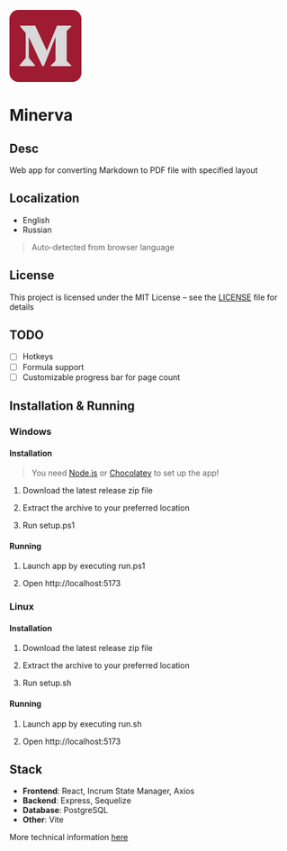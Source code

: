 ![App icon should have loaded here](client/public/favicon.svg)

# Minerva

## Desc

Web app for converting Markdown to PDF file with specified layout

## Localization

- English
- Russian

> Auto-detected from browser language

## License

This project is licensed under the MIT License – see the [LICENSE](LICENSE) file for details

## TODO

- [ ] Hotkeys
- [ ] Formula support
- [ ] Customizable progress bar for page count

## Installation & Running

### Windows

#### Installation

> You need [Node.js](https://nodejs.org/) or [Chocolatey](https://chocolatey.org/) to set up the app!

1. Download the latest release zip file

2. Extract the archive to your preferred location

3. Run setup.ps1

#### Running

1. Launch app by executing run.ps1

2. Open http://localhost:5173

### Linux

#### Installation

1. Download the latest release zip file

2. Extract the archive to your preferred location

3. Run setup.sh

#### Running

1. Launch app by executing run.sh

2. Open http://localhost:5173

## Stack

- **Frontend**: React, Incrum State Manager, Axios
- **Backend**: Express, Sequelize
- **Database**: PostgreSQL
- **Other**: Vite

More technical information [here](dev.md)
